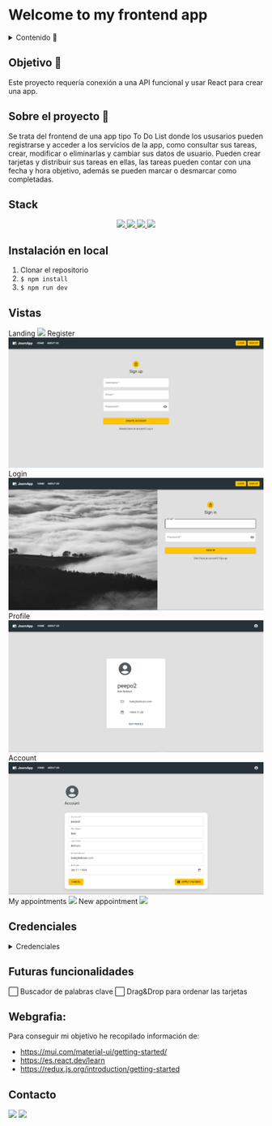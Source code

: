 # Welcome to my frontend app

<details>
  <summary>Contenido 📝</summary>
  <ol>
    <li><a href="#objetivo-🎯">Objetivo</a></li>
    <li><a href="#sobre-el-proyecto-🔎">Sobre el proyecto</a></li>
    <!-- <li><a href="#deploy-🚀">Deploy</a></li> -->
    <li><a href="#stack">Stack</a></li>
    <li><a href="#instalación-en-local">Instalación</a></li>
    <li><a href="#vistas">Vistas</a></li>
    <li><a href="#credenciales">Credenciales</a></li>
    <li><a href="#futuras-funcionalidades">Futuras funcionalidades</a></li>
    <li><a href="#webgrafia">Webgrafia</a></li>
    <li><a href="#contacto">Contacto</a></li>
  </ol>
</details>

## Objetivo 🎯

Este proyecto requería conexión a una API funcional y usar React para crear una app.

## Sobre el proyecto 🔎

Se trata del frontend de una app tipo To Do List donde los ususarios pueden registrarse y acceder a los servicios de la app, como consultar sus tareas, crear, modificar o eliminarlas y cambiar sus datos de usuario. Pueden crear tarjetas y distribuir sus tareas en ellas, las tareas pueden contar con una fecha y hora objetivo, además se pueden marcar o desmarcar como completadas.

<!-- ## Deploy 🚀
<div align="center">
    <a href="https://www.google.com"><strong>Url a producción </strong></a>🚀🚀🚀
</div> -->

## Stack

<div align="center">
<a href="https://www.reactjs.com/">
    <img src= "https://img.shields.io/badge/React-20232A?style=for-the-badge&logo=react&logoColor=61DAFB"/>
</a>
<a href="https://redux-toolkit.js.org/">
    <img src= "https://img.shields.io/badge/redux-%23593d88.svg?style=for-the-badge&logo=redux&logoColor=white"/>
</a>
<a href="https://mui.com/">
    <img src= "https://img.shields.io/badge/MUI-%230081CB.svg?style=for-the-badge&logo=mui&logoColor=white"/>
</a>
<a href="https://developer.mozilla.org/es/docs/Web/JavaScript">
    <img src= "https://img.shields.io/badge/javascipt-EFD81D?style=for-the-badge&logo=javascript&logoColor=black"/>
</a>
 </div>

## Instalación en local

1. Clonar el repositorio
2. `$ npm install`
3. `$ npm run dev`

## Vistas

Landing
<img src="./public/img/home.png">
Register
<img src="./public/img/SignUp.png">
Login
<img src="./public/img/Login.png">
Profile
<img src="./public/img/Profile.png">
Account
<img src="./public/img/Account.png">
My appointments
<img src="./public/img/MyAppointments.png">
New appointment
<img src="./public/img/NewAppointment.png">

## Credenciales

<details>
<summary>Credenciales</summary>

- AUTH

  - LOGIN

  Como usuario:

  ```js
          email: bob@bobson.com,
          password: 12345678
  ```

  Como admin:

  ```js
          email: admin@admin.com,
          password: 12345678
  ```

  </details>

## Futuras funcionalidades
<!-- ✅ Vista actualizar rutinas -->
⬜ Buscador de palabras clave
⬜ Drag&Drop para ordenar las tarjetas
<!-- ⬜ ...   -->

## Webgrafia:

Para conseguir mi objetivo he recopilado información de:

- https://mui.com/material-ui/getting-started/
- https://es.react.dev/learn
- https://redux.js.org/introduction/getting-started

## Contacto

<a href = "mailto:adrianapardo1998@gmail.com"><img src="https://img.shields.io/badge/Gmail-C6362C?style=for-the-badge&logo=gmail&logoColor=white" target="_blank"></a>
<a href="https://www.linkedin.com/in/adriana-pardo-diez/" target="_blank"><img src="https://img.shields.io/badge/-LinkedIn-%230077B5?style=for-the-badge&logo=linkedin&logoColor=white" target="_blank"></a>

</p>
